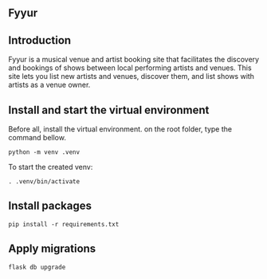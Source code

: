 ## Fyyur

## Introduction

Fyyur is a musical venue and artist booking site that facilitates the discovery and bookings of shows between local performing artists and venues. This site lets you list new artists and venues, discover them, and list shows with artists as a venue owner.

## Install and start the virtual environment

Before all, install the virtual environment. on the root folder, type the command bellow.

```shell
python -m venv .venv
```

To start the created venv:

```shell
. .venv/bin/activate
```

## Install packages

```shell
pip install -r requirements.txt
```

## Apply migrations

```shell
flask db upgrade
```
